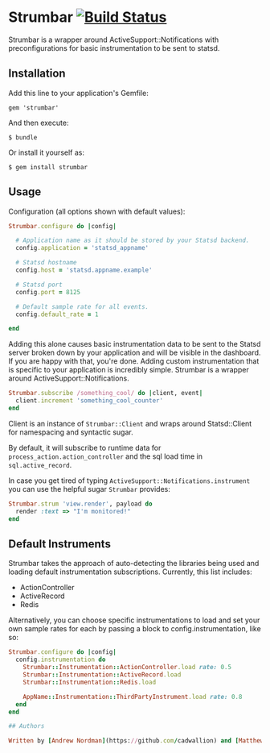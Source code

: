 # Strumbar [![Build Status](https://secure.travis-ci.org/agoragames/strumbar.png)](http://travis-ci.org/agoragames/strumbar)

Strumbar is a wrapper around ActiveSupport::Notifications with preconfigurations
for basic instrumentation to be sent to statsd.

## Installation

Add this line to your application's Gemfile:

    gem 'strumbar'

And then execute:

    $ bundle

Or install it yourself as:

    $ gem install strumbar

## Usage


Configuration (all options shown with default values):

``` ruby
Strumbar.configure do |config|

  # Application name as it should be stored by your Statsd backend.
  config.application = 'statsd_appname'

  # Statsd hostname
  config.host = 'statsd.appname.example'

  # Statsd port
  config.port = 8125

  # Default sample rate for all events.
  config.default_rate = 1

end
```

Adding this alone causes basic instrumentation data to be sent to the Statsd
server broken down by your application and will be visible in the dashboard.
If you are happy with that, you're done.  Adding custom instrumentation that is
specific to your application is incredibly simple.  Strumbar is a wrapper around
ActiveSupport::Notifications.

``` ruby
Strumbar.subscribe /something_cool/ do |client, event|
  client.increment 'something_cool_counter'
end
```

Client is an instance of `Strumbar::Client` and wraps around Statsd::Client for
namespacing and syntactic sugar.

By default, it will subscribe to runtime data for `process_action.action_controller`
and the sql load time in `sql.active_record`.

In case you get tired of typing `ActiveSupport::Notifications.instrument` you can use the helpful sugar `Strumbar` provides:

```ruby
Strumbar.strum 'view.render', payload do
  render :text => "I'm monitored!"
end
```


## Default Instruments

Strumbar takes the approach of auto-detecting the libraries being used and
loading default instrumentation subscriptions.  Currently, this list includes:

- ActionController
- ActiveRecord
- Redis

Alternatively, you can choose specific instrumentations to load
and set your own sample rates for each by passing a block to config.instrumentation, like so:

``` ruby
Strumbar.configure do |config|
  config.instrumentation do
    Strumbar::Instrumentation::ActionController.load rate: 0.5
    Strumbar::Instrumentation::ActiveRecord.load
    Strumbar::Instrumentation::Redis.load

    AppName::Instrumentation::ThirdPartyInstrument.load rate: 0.8
  end
end

## Authors

Written by [Andrew Nordman](https://github.com/cadwallion) and [Matthew Wilson](https://github.com/hypomodern)

